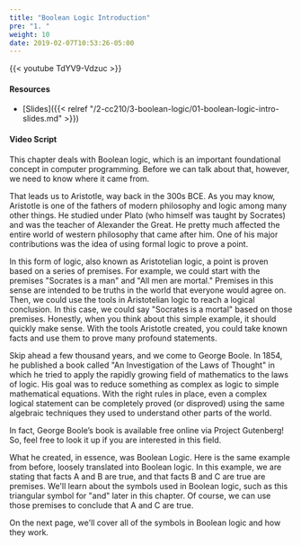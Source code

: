 ```yaml
---
title: "Boolean Logic Introduction"
pre: "1. "
weight: 10
date: 2019-02-07T10:53:26-05:00
---
```


{{< youtube TdYV9-Vdzuc >}}

#### Resources

* [Slides]({{< relref "/2-cc210/3-boolean-logic/01-boolean-logic-intro-slides.md" >}})

#### Video Script

This chapter deals with Boolean logic, which is an important foundational concept in computer programming. Before we can talk about that, however, we need to know where it came from.

That leads us to Aristotle, way back in the 300s BCE. As you may know, Aristotle is one of the fathers of modern philosophy and logic among many other things. He studied under Plato (who himself was taught by Socrates) and was the teacher of Alexander the Great. He pretty much affected the entire world of western philosophy that came after him. One of his major contributions was the idea of using formal logic to prove a point.

In this form of logic, also known as Aristotelian logic, a point is proven based on a series of premises. For example, we could start with the premises "Socrates is a man" and "All men are mortal." Premises in this sense are intended to be truths in the world that everyone would agree on. Then, we could use the tools in Aristotelian logic to reach a logical conclusion. In this case, we could say "Socrates is a mortal" based on those premises. Honestly, when you think about this simple example, it should quickly make sense. With the tools Aristotle created, you could take known facts and use them to prove many profound statements.

Skip ahead a few thousand years, and we come to George Boole. In 1854, he published a book called "An Investigation of the Laws of Thought" in which he tried to apply the rapidly growing field of mathematics to the laws of logic. His goal was to reduce something as complex as logic to simple mathematical equations. With the right rules in place, even a complex logical statement can be completely proved (or disproved) using the same algebraic techniques they used to understand other parts of the world.

In fact, George Boole’s book is available free online via Project Gutenberg! So, feel free to look it up if you are interested in this field.

What he created, in essence, was Boolean Logic. Here is the same example from before, loosely translated into Boolean logic. In this example, we are stating that facts A and B are true, and that facts B and C are true are premises. We'll learn about the symbols used in Boolean logic, such as this triangular symbol for "and" later in this chapter. Of course, we can use those premises to conclude that A and C are true.

On the next page, we'll cover all of the symbols in Boolean logic and how they work.
